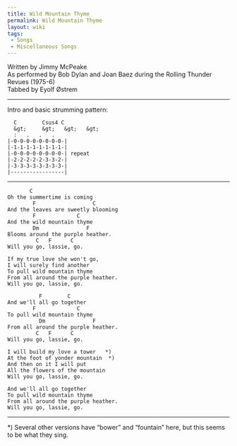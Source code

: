```yaml
---
title: Wild Mountain Thyme
permalink: Wild Mountain Thyme
layout: wiki
tags:
 - Songs
 - Miscellaneous Songs
---
```


Written by Jimmy McPeake  
As performed by Bob Dylan and Joan Baez during the Rolling Thunder
Revues (1975-6)  
Tabbed by Eyolf Østrem

* * * * *

Intro and basic strumming pattern:

      C        Csus4 C
      &gt;     &gt;   &gt;   &gt;
      :   .   .   .
    |-0-0-0-0-0-0-0-0-|
    |-1-1-1-1-1-1-1-1-|
    |-0-0-0-0-0-0-0-0-| repeat
    |-2-2-2-2-2-3-3-2-|
    |-3-3-3-3-3-3-3-3-|
    |-----------------|

* * * * *

           C
    Oh the summertime is coming
            F                  C
    And the leaves are sweetly blooming
            F             C
    And the wild mountain thyme
            Dm               F
    Blooms around the purple heather.
             C   F      C
    Will you go, lassie, go.

    If my true love she won't go,
    I will surely find another
    To pull wild mountain thyme
    From all around the purple heather.
    Will you go, lassie, go.

              F        C
    And we'll all go together
            F             C
    To pull wild mountain thyme
              Dm               F
    From all around the purple heather.
             C   F      C
    Will you go, lassie, go.

    I will build my love a tower   *)
    At the foot of yonder mountain  *)
    And then on it I will put
    All the flowers of the mountain
    Will you go, lassie, go.

    And we'll all go together
    To pull wild mountain thyme
    From all around the purple heather.
    Will you go, lassie, go.

* * * * *

\*) Several other versions have “bower” and “fountain” here, but this
seems to be what they sing.
